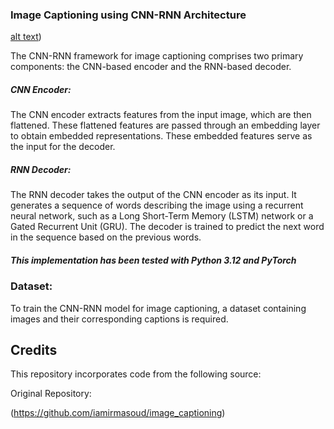 ### Image Captioning using CNN-RNN Architecture


[alt text](image.png))

The CNN-RNN framework for image captioning comprises two primary components: the CNN-based encoder and the RNN-based decoder.

##### CNN Encoder:
The CNN encoder extracts features from the input image, which are then flattened. These flattened features are passed through an embedding layer to obtain embedded representations. These embedded features serve as the input for the decoder.

##### RNN Decoder:
The RNN decoder takes the output of the CNN encoder as its input. It generates a sequence of words describing the image using a recurrent neural network, such as a Long Short-Term Memory (LSTM) network or a Gated Recurrent Unit (GRU). The decoder is trained to predict the next word in the sequence based on the previous words.

##### This implementation has been tested with Python 3.12 and PyTorch

### Dataset:
To train the CNN-RNN model for image captioning, a dataset containing images and their corresponding captions is required.






## Credits

This repository incorporates code from the following source:

Original Repository:

(https://github.com/iamirmasoud/image_captioning)



